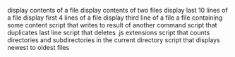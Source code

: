display contents of a file
display contents of two files
display last 10 lines of a file
display first 4 lines of a file
display third line of a file
a file containing some content
script that writes to result of another command
script that duplicates last line
script that deletes .js extensions
script that counts directories and subdirectories in the current directory
script that displays newest to oldest files
